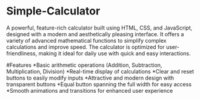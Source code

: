 # Simple-Calculator
A powerful, feature-rich calculator built using HTML, CSS, and JavaScript, designed with a modern and aesthetically pleasing interface. It offers a variety of advanced mathematical functions to simplify complex calculations and improve speed. The calculator is optimized for user-friendliness, making it ideal for daily use with quick and easy interactions.

#Features
*Basic arithmetic operations (Addition, Subtraction, Multiplication, Division)
*Real-time display of calculations
*Clear and reset buttons to easily modify inputs
*Attractive and modern design with transparent buttons
*Equal button spanning the full width for easy access
*Smooth animations and transitions for enhanced user experience
